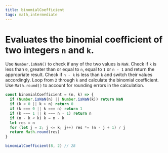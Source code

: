 ```yaml
---
title: binomialCoefficient
tags: math,intermediate
---
```


# Evaluates the binomial coefficient of two integers `n` and `k`.

Use `Number.isNaN()` to check if any of the two values is `NaN`.
Check if `k` is less than `0`, greater than or equal to `n`, equal to `1` or `n - 1` and return the appropriate result.
Check if `n - k` is less than `k` and switch their values accordingly.
Loop from `2` through `k` and calculate the binomial coefficient.
Use `Math.round()` to account for rounding errors in the calculation.

```js
const binomialCoefficient = (n, k) => {
  if (Number.isNaN(n) || Number.isNaN(k)) return NaN
  if (k < 0 || k > n) return 0
  if (k === 0 || k === n) return 1
  if (k === 1 || k === n - 1) return n
  if (n - k < k) k = n - k
  let res = n
  for (let j = 2; j <= k; j++) res *= (n - j + 1) / j
  return Math.round(res)
}
```

```js
binomialCoefficient(8, 2) // 28
```
